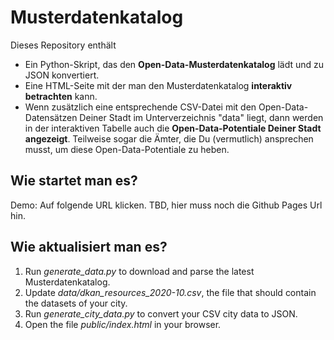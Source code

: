 # Musterdatenkatalog

Dieses Repository enthält

 * Ein Python-Skript, das den **Open-Data-Musterdatenkatalog** lädt und zu JSON konvertiert.
 * Eine HTML-Seite mit der man den Musterdatenkatalog **interaktiv betrachten** kann. 
 * Wenn zusätzlich eine entsprechende CSV-Datei mit den Open-Data-Datensätzen Deiner Stadt im Unterverzeichnis "data" liegt, dann werden in der interaktiven Tabelle auch die **Open-Data-Potentiale Deiner Stadt angezeigt**. Teilweise sogar die Ämter, die Du (vermutlich) ansprechen musst, um diese Open-Data-Potentiale zu heben.


## Wie startet man es?

Demo: Auf folgende URL klicken. TBD, hier muss noch die Github Pages Url hin.


## Wie aktualisiert man es?

1. Run *generate_data.py* to download and parse the latest Musterdatenkatalog.
2. Update *data/dkan_resources_2020-10.csv*, the file that should contain the datasets of your city. 
3. Run *generate_city_data.py* to convert your CSV city data to JSON.
4. Open the file *public/index.html* in your browser.
